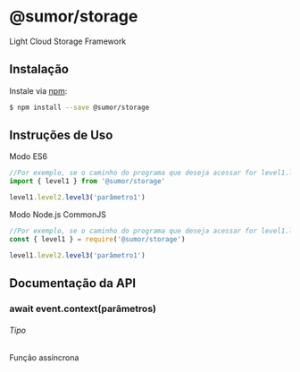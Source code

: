 # @sumor/storage

Light Cloud Storage Framework

## Instalação

Instale via [npm](https://www.npmjs.com/):

```sh
$ npm install --save @sumor/storage
```

## Instruções de Uso

Modo ES6

```js
//Por exemplo, se o caminho do programa que deseja acessar for level1.level2.level3
import { level1 } from '@sumor/storage'

level1.level2.level3('parâmetro1')
```

Modo Node.js CommonJS

```js
//Por exemplo, se o caminho do programa que deseja acessar for level1.level2.level3
const { level1 } = require('@sumor/storage')

level1.level2.level3('parâmetro1')
```

## Documentação da API

### await event.context(parâmetros)

###### Tipo

Função assíncrona

